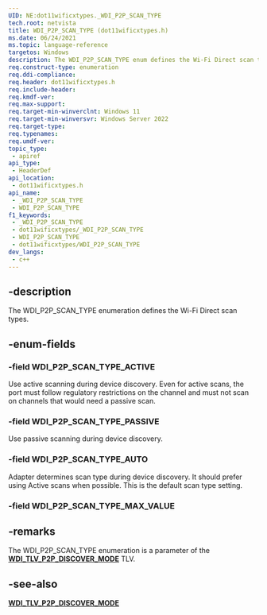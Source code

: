 ```yaml
---
UID: NE:dot11wificxtypes._WDI_P2P_SCAN_TYPE
tech.root: netvista
title: WDI_P2P_SCAN_TYPE (dot11wificxtypes.h)
ms.date: 06/24/2021
ms.topic: language-reference
targetos: Windows
description: The WDI_P2P_SCAN_TYPE enum defines the Wi-Fi Direct scan types.
req.construct-type: enumeration
req.ddi-compliance: 
req.header: dot11wificxtypes.h
req.include-header: 
req.kmdf-ver: 
req.max-support: 
req.target-min-winverclnt: Windows 11 
req.target-min-winversvr: Windows Server 2022
req.target-type: 
req.typenames: 
req.umdf-ver: 
topic_type:
 - apiref
api_type:
 - HeaderDef
api_location:
 - dot11wificxtypes.h
api_name:
 - _WDI_P2P_SCAN_TYPE
 - WDI_P2P_SCAN_TYPE
f1_keywords:
 - _WDI_P2P_SCAN_TYPE
 - dot11wificxtypes/_WDI_P2P_SCAN_TYPE
 - WDI_P2P_SCAN_TYPE
 - dot11wificxtypes/WDI_P2P_SCAN_TYPE
dev_langs:
 - c++
---
```


## -description

The WDI_P2P_SCAN_TYPE enumeration defines the Wi-Fi Direct scan types.

## -enum-fields

### -field WDI_P2P_SCAN_TYPE_ACTIVE

Use active scanning during device discovery. Even for active scans, the port must follow regulatory restrictions on the channel and must not scan on channels that would need a passive scan.

### -field WDI_P2P_SCAN_TYPE_PASSIVE

Use passive scanning during device discovery.

### -field WDI_P2P_SCAN_TYPE_AUTO

Adapter determines scan type during device discovery. It should prefer using Active scans when possible. This is the default scan type setting.

### -field WDI_P2P_SCAN_TYPE_MAX_VALUE

## -remarks

The WDI_P2P_SCAN_TYPE enumeration is a parameter of the [**WDI_TLV_P2P_DISCOVER_MODE**](/windows-hardware/drivers/netcx/wdi-tlv-p2p-discover-mode) TLV. 

## -see-also

[**WDI_TLV_P2P_DISCOVER_MODE**](/windows-hardware/drivers/netcx/wdi-tlv-p2p-discover-mode)